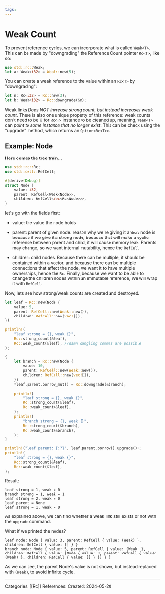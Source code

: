 ```yaml
---
tags:
---
```

# Weak Count
To prevent reference cycles, we can incorporate what is called ```Weak<T>```. This can be made by "downgrading" the Reference Count pointer ```Rc<T>```, like so:

``` rust
use std::rc::Weak;
let a: Weak<i32> = Weak::new(5);
```
You can create a weak reference to the value within an ```Rc<T>``` by "downgrading":
``` rust
let n: Rc<i32> = Rc::new(3);
let b: Weak<i32> = Rc::downgrade(&n);
```
Weak links _Does NOT increase strong count, but instead increases weak count_. There is also one unique property of this reference: weak counts don't need to be 0 for ```Rc<T>``` instance to be cleaned up, meaning, ```Weak<T>``` can _point to some instance that no longer exist_. This can be check using the "upgrade" method, which returns an ```Option<Rc<T>>```.

## Example: Node
**Here comes the tree train...**
``` rust
use std::rc::Rc;
use std::cell::RefCell;

#[derive(Debug)]
struct Node {
	value: i32,
	parent: RefCell<Weak<Node>>,
	children: RefCell<Vec<Rc<Node>>>,
}
```
let's go with the fields first:
- value: the value the node holds

- parent: parent of given node. reason why we're giving it a ```Weak``` node is because if we give it a strong node, because that will make a cyclic reference between parent and child, it will cause memory leak. Parents may change, so we want internal mutability, hence the ```RefCell```

- children: child nodes. Because there can be multiple, it should be contained within a vector. and because there can be multiple connections that affect the node, we want it to have multiple ownerships, hence the ```Rc```. Finally, because we want to be able to change the children nodes within an immutable reference, We will wrap it with ```RefCell```. 

Now, lets see how strong/weak counts are created and destroyed.
``` rust
let leaf = Rc::new(Node {
	value: 5,
	parent: RefCell::new(Weak::new()),
	children: RefCell::new(vec![]),
})

println!(
	"leaf strong = {}, weak {}",
	Rc::strong_count(&leaf),
	Rc::weak_count(&leaf), //damn dangling commas are possible
);

{
	let branch = Rc::new(Node {
		value: 10,
		parent: RefCell::new(Weak::new()),
		children: RefCell::new(vec![]),
	})
	*leaf.parent.borrow_mut() = Rc::downgrade(&branch);
	
	println!(
		"leaf strong = {}, weak {}",
		Rc::strong_count(&leaf),
		Rc::weak_count(&leaf),
	);
	println!(
		"branch strong = {}, weak {}",
		Rc::strong_count(&branch),
		Rc::weak_count(&branch),
	);
}

println!("leaf parent: {:?}", leaf.parent.borrow().upgrade());
println!(
	"leaf strong = {}, weak {}",
	Rc::strong_count(&leaf),
	Rc::weak_count(&leaf),
);
```
Result:
```
leaf strong = 1, weak = 0
branch strong = 1, weak = 1
leaf strong = 2, weak = 0
leaf parent = None
leaf strong = 1, weak = 0
```
As explained above, we can find whether a weak link still exists or not with the ```upgrade``` command.

What if we printed the nodes?
```
leaf node: Node { value: 3, parent: RefCell { value: (Weak) }, children: RefCell { value: [] } }
branch node: Node { value: 5, parent: RefCell { value: (Weak) }, children: RefCell { value: [Node { value: 3, parent: RefCell { value: (Weak) }, children: RefCell { value: [] } }] } }
```
As we can see, the parent Node's value is not shown, but instead replaced with ```(Weak)```, to avoid infinite cycle.



---
Categories: [[Rc]]
References:
Created: 2024-05-20
